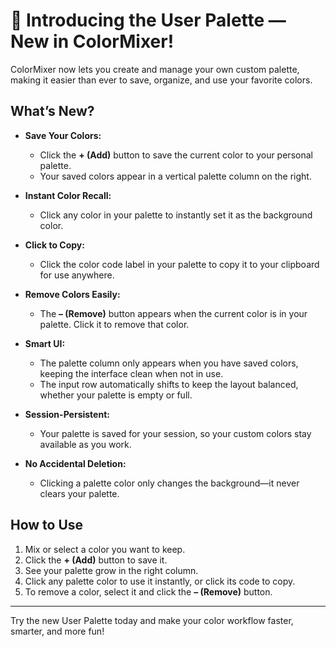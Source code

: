 # 🎨 Introducing the User Palette — New in ColorMixer!

ColorMixer now lets you create and manage your own custom palette, making it easier than ever to save, organize, and use your favorite colors.

## What’s New?

- **Save Your Colors:**
  - Click the **+ (Add)** button to save the current color to your personal palette.
  - Your saved colors appear in a vertical palette column on the right.

- **Instant Color Recall:**
  - Click any color in your palette to instantly set it as the background color.

- **Click to Copy:**
  - Click the color code label in your palette to copy it to your clipboard for use anywhere.

- **Remove Colors Easily:**
  - The **– (Remove)** button appears when the current color is in your palette. Click it to remove that color.

- **Smart UI:**
  - The palette column only appears when you have saved colors, keeping the interface clean when not in use.
  - The input row automatically shifts to keep the layout balanced, whether your palette is empty or full.

- **Session-Persistent:**
  - Your palette is saved for your session, so your custom colors stay available as you work.

- **No Accidental Deletion:**
  - Clicking a palette color only changes the background—it never clears your palette.

## How to Use

1. Mix or select a color you want to keep.
2. Click the **+ (Add)** button to save it.
3. See your palette grow in the right column.
4. Click any palette color to use it instantly, or click its code to copy.
5. To remove a color, select it and click the **– (Remove)** button.

---

Try the new User Palette today and make your color workflow faster, smarter, and more fun!